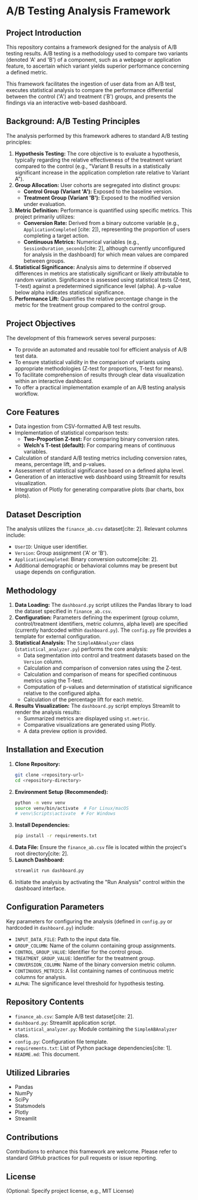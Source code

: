# A/B Testing Analysis Framework

## Project Introduction

This repository contains a framework designed for the analysis of A/B testing results. A/B testing is a methodology used to compare two variants (denoted 'A' and 'B') of a component, such as a webpage or application feature, to ascertain which variant yields superior performance concerning a defined metric.

This framework facilitates the ingestion of user data from an A/B test, executes statistical analysis to compare the performance differential between the control ('A') and treatment ('B') groups, and presents the findings via an interactive web-based dashboard.

## Background: A/B Testing Principles

The analysis performed by this framework adheres to standard A/B testing principles:

1.  **Hypothesis Testing:** The core objective is to evaluate a hypothesis, typically regarding the relative effectiveness of the treatment variant compared to the control (e.g., "Variant B results in a statistically significant increase in the application completion rate relative to Variant A").
2.  **Group Allocation:** User cohorts are segregated into distinct groups:
    * **Control Group (Variant 'A'):** Exposed to the baseline version.
    * **Treatment Group (Variant 'B'):** Exposed to the modified version under evaluation.
3.  **Metric Definition:** Performance is quantified using specific metrics. This project primarily utilizes:
    * **Conversion Rate:** Derived from a binary outcome variable (e.g., `ApplicationCompleted` [cite: 2]), representing the proportion of users completing a target action.
    * **Continuous Metrics:** Numerical variables (e.g., `SessionDuration_seconds`[cite: 2], although currently unconfigured for analysis in the dashboard) for which mean values are compared between groups.
4.  **Statistical Significance:** Analysis aims to determine if observed differences in metrics are statistically significant or likely attributable to random variation. Significance is assessed using statistical tests (Z-test, T-test) against a predetermined significance level (alpha). A p-value below alpha indicates statistical significance.
5.  **Performance Lift:** Quantifies the relative percentage change in the metric for the treatment group compared to the control group.

## Project Objectives

The development of this framework serves several purposes:

* To provide an automated and reusable tool for efficient analysis of A/B test data.
* To ensure statistical validity in the comparison of variants using appropriate methodologies (Z-test for proportions, T-test for means).
* To facilitate comprehension of results through clear data visualization within an interactive dashboard.
* To offer a practical implementation example of an A/B testing analysis workflow.

## Core Features

* Data ingestion from CSV-formatted A/B test results.
* Implementation of statistical comparison tests:
    * **Two-Proportion Z-test:** For comparing binary conversion rates.
    * **Welch's T-test (default):** For comparing means of continuous variables.
* Calculation of standard A/B testing metrics including conversion rates, means, percentage lift, and p-values.
* Assessment of statistical significance based on a defined alpha level.
* Generation of an interactive web dashboard using Streamlit for results visualization.
* Integration of Plotly for generating comparative plots (bar charts, box plots).

## Dataset Description

The analysis utilizes the `finance_ab.csv` dataset[cite: 2]. Relevant columns include:

* `UserID`: Unique user identifier.
* `Version`: Group assignment ('A' or 'B').
* `ApplicationCompleted`: Binary conversion outcome[cite: 2].
* Additional demographic or behavioral columns may be present but usage depends on configuration.

## Methodology

1.  **Data Loading:** The `dashboard.py` script utilizes the Pandas library to load the dataset specified in `finance_ab.csv`.
2.  **Configuration:** Parameters defining the experiment (group column, control/treatment identifiers, metric columns, alpha level) are specified (currently hardcoded within `dashboard.py`). The `config.py` file provides a template for external configuration.
3.  **Statistical Analysis:** The `SimpleABAnalyzer` class (`statistical_analyzer.py`) performs the core analysis:
    * Data segmentation into control and treatment datasets based on the `Version` column.
    * Calculation and comparison of conversion rates using the Z-test.
    * Calculation and comparison of means for specified continuous metrics using the T-test.
    * Computation of p-values and determination of statistical significance relative to the configured alpha.
    * Calculation of the percentage lift for each metric.
4.  **Results Visualization:** The `dashboard.py` script employs Streamlit to render the analysis results:
    * Summarized metrics are displayed using `st.metric`.
    * Comparative visualizations are generated using Plotly.
    * A data preview option is provided.

## Installation and Execution

1.  **Clone Repository:**
    ```bash
    git clone <repository-url>
    cd <repository-directory>
    ```
2.  **Environment Setup (Recommended):**
    ```bash
    python -m venv venv
    source venv/bin/activate  # For Linux/macOS
    # venv\Scripts\activate  # For Windows
    ```
3.  **Install Dependencies:**
    ```bash
    pip install -r requirements.txt
    ```
4.  **Data File:** Ensure the `finance_ab.csv` file is located within the project's root directory[cite: 2].
5.  **Launch Dashboard:**
    ```bash
    streamlit run dashboard.py
    ```
6.  Initiate the analysis by activating the "Run Analysis" control within the dashboard interface.

## Configuration Parameters

Key parameters for configuring the analysis (defined in `config.py` or hardcoded in `dashboard.py`) include:

* `INPUT_DATA_FILE`: Path to the input data file.
* `GROUP_COLUMN`: Name of the column containing group assignments.
* `CONTROL_GROUP_VALUE`: Identifier for the control group.
* `TREATMENT_GROUP_VALUE`: Identifier for the treatment group.
* `CONVERSION_COLUMN`: Name of the binary conversion metric column.
* `CONTINUOUS_METRICS`: A list containing names of continuous metric columns for analysis.
* `ALPHA`: The significance level threshold for hypothesis testing.

## Repository Contents

* `finance_ab.csv`: Sample A/B test dataset[cite: 2].
* `dashboard.py`: Streamlit application script.
* `statistical_analyzer.py`: Module containing the `SimpleABAnalyzer` class.
* `config.py`: Configuration file template.
* `requirements.txt`: List of Python package dependencies[cite: 1].
* `README.md`: This document.

## Utilized Libraries

* Pandas
* NumPy
* SciPy
* Statsmodels
* Plotly
* Streamlit

## Contributions

Contributions to enhance this framework are welcome. Please refer to standard GitHub practices for pull requests or issue reporting.

## License

(Optional: Specify project license, e.g., MIT License)
